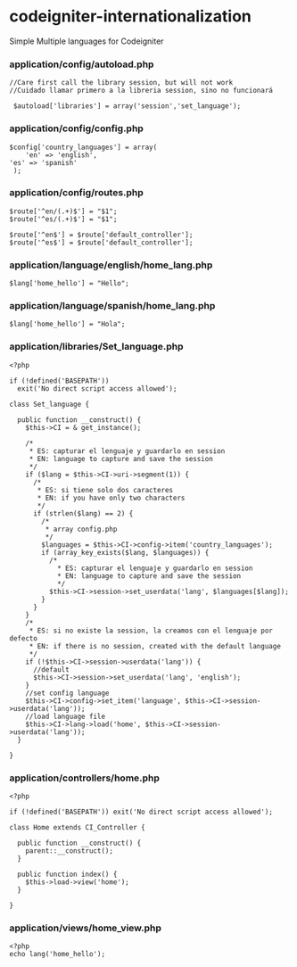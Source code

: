 codeigniter-internationalization
================================

Simple Multiple languages for Codeigniter


### application/config/autoload.php

    //Care first call the library session, but will not work 
    //Cuidado llamar primero a la libreria session, sino no funcionará

     $autoload['libraries'] = array('session','set_language');
    
    
    
    
### application/config/config.php

    $config['country_languages'] = array(
		'en' => 'english', 
    'es' => 'spanish'
	 );
    
    
    
### application/config/routes.php

    $route['^en/(.+)$'] = "$1";
    $route['^es/(.+)$'] = "$1";

    $route['^en$'] = $route['default_controller'];
    $route['^es$'] = $route['default_controller'];
    
    
    
    
    
    
### application/language/english/home_lang.php    
    
    $lang['home_hello'] = "Hello";
    
    
    
### application/language/spanish/home_lang.php    
    
    $lang['home_hello'] = "Hola";    
    
    
    
    
    
    
### application/libraries/Set_language.php
    
    <?php

    if (!defined('BASEPATH'))
      exit('No direct script access allowed');
    
    class Set_language {
    
      public function __construct() {
        $this->CI = & get_instance();
    
        /*
         * ES: capturar el lenguaje y guardarlo en session
         * EN: language to capture and save the session
         */
        if ($lang = $this->CI->uri->segment(1)) {
          /*
           * ES: si tiene solo dos caracteres
           * EN: if you have only two characters
           */
          if (strlen($lang) == 2) {
            /*
             * array config.php
             */
            $languages = $this->CI->config->item('country_languages');
            if (array_key_exists($lang, $languages)) {
              /*
                * ES: capturar el lenguaje y guardarlo en session
                * EN: language to capture and save the session
                */
              $this->CI->session->set_userdata('lang', $languages[$lang]);
            }
          }
        }
        /*
         * ES: si no existe la session, la creamos con el lenguaje por defecto
         * EN: if there is no session, created with the default language
         */
        if (!$this->CI->session->userdata('lang')) {
          //default
          $this->CI->session->set_userdata('lang', 'english');
        }
        //set config language
        $this->CI->config->set_item('language', $this->CI->session->userdata('lang'));
        //load language file
        $this->CI->lang->load('home', $this->CI->session->userdata('lang'));
      }
    
    }
    

### application/controllers/home.php   

	<?php
	
	if (!defined('BASEPATH')) exit('No direct script access allowed');
	
	class Home extends CI_Controller {
	
	  public function __construct() {
	    parent::__construct();
	  }
	
	  public function index() {
	    $this->load->view('home');
	  }
	
	}


### application/views/home_view.php    

    <?php 
    echo lang('home_hello');
    

